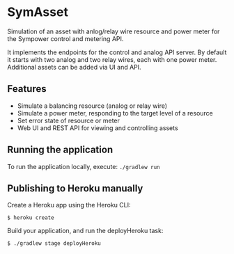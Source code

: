 # SymAsset

Simulation of an asset with anlog/relay wire resource and power meter for the Sympower control and metering API.

It implements the endpoints for the control and analog API server. By default it starts with two analog and two relay wires, each with one power meter. Additional assets can be added via UI and API.

## Features
- Simulate a balancing resource (analog or relay wire)
- Simulate a power meter, responding to the target level of a resource
- Set error state of resource or meter
- Web UI and REST API for viewing and controlling assets

## Running the application

To run the application locally, execute: `./gradlew run`

## Publishing to Heroku manually

Create a Heroku app using the Heroku CLI:

```$ heroku create```

Build your application, and run the deployHeroku task:

```$ ./gradlew stage deployHeroku```
